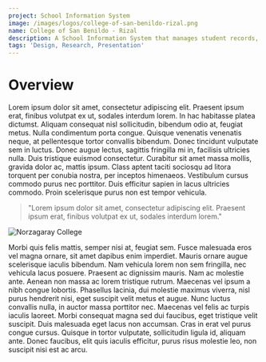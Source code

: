 ```yaml
---
project: School Information System
image: /images/logos/college-of-san-benildo-rizal.png
name: College of San Benildo - Rizal
description: A School Information System that manages student records, grades, and schedules.
tags: 'Design, Research, Presentation'
---
```


# Overview

Lorem ipsum dolor sit amet, consectetur adipiscing elit. Praesent ipsum erat, finibus volutpat ex ut, sodales interdum lorem. In hac habitasse platea dictumst. Aliquam consequat nisl sollicitudin, bibendum odio at, feugiat metus. Nulla condimentum porta congue. Quisque venenatis venenatis neque, at pellentesque tortor convallis bibendum. Donec tincidunt vulputate sem in luctus. Donec augue lectus, sagittis fringilla mi in, facilisis ultricies nulla. Duis tristique euismod consectetur. Curabitur sit amet massa mollis, gravida dolor ac, mattis ipsum. Class aptent taciti sociosqu ad litora torquent per conubia nostra, per inceptos himenaeos. Vestibulum cursus commodo purus nec porttitor. Duis efficitur sapien in lacus ultricies commodo. Proin scelerisque purus non est tempor vehicula.

> "Lorem ipsum dolor sit amet, consectetur adipiscing elit. Praesent ipsum erat, finibus volutpat ex ut, sodales interdum lorem."

![Norzagaray College](/images/backgrounds/placeholder-image.jpeg)

Morbi quis felis mattis, semper nisi at, feugiat sem. Fusce malesuada eros vel magna ornare, sit amet dapibus enim imperdiet. Mauris ornare augue scelerisque iaculis bibendum. Nam vehicula lorem non sem fringilla, nec vehicula lacus posuere. Praesent ac dignissim mauris. Nam ac molestie ante. Aenean non massa ac lorem tristique rutrum. Maecenas vel ipsum a nibh congue lobortis. Phasellus lacinia, dui molestie maximus viverra, nisl purus hendrerit nisi, eget suscipit velit metus et augue. Nunc luctus convallis nulla, in auctor massa porttitor nec. Maecenas vel felis ac turpis iaculis laoreet. Morbi consequat magna sed dui faucibus, eget tristique velit suscipit. Duis malesuada eget lacus non accumsan. Cras in erat vel purus congue cursus. Quisque in tortor vulputate, sollicitudin ligula id, aliquam ante. Donec faucibus, elit quis iaculis efficitur, purus risus molestie leo, non suscipit nisi est ac arcu.
